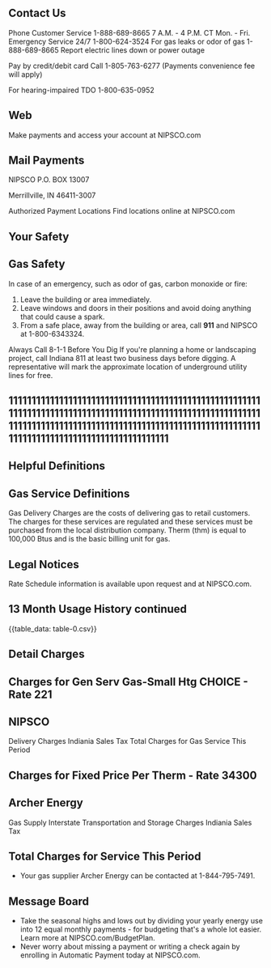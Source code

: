 ## Contact Us

Phone
Customer Service
1-888-689-8665
7 A.M. - 4 P.M. CT Mon. - Fri.
Emergency Service 24/7
1-800-624-3524
For gas leaks or odor of gas
1-888-689-8665
Report electric lines down or power outage

Pay by credit/debit card Call 1-805-763-6277 (Payments convenience fee will apply)

For hearing-impaired TDO
1-800-635-0952

## Web

Make payments and access your account at NIPSCO.com

## Mail Payments

NIPSCO
P.O. BOX 13007

Merrillville, IN 46411-3007

Authorized Payment Locations Find locations online at NIPSCO.com

## Your Safety

## Gas Safety

In case of an emergency, such as odor of gas, carbon monoxide or fire:

1. Leave the building or area immediately.
2. Leave windows and doors in their positions and avoid doing anything that could cause a spark.
3. From a safe place, away from the building or area, call $\mathbf{9 1 1}$ and NIPSCO at 1-800-6343324.

Always Call 8-1-1 Before You Dig
If you're planning a home or landscaping project, call Indiana 811 at least two business days before digging. A representative will mark the approximate location of underground utility lines for free.

## 11111111111111111111111111111111111111111111111111111111111111111111111111111111111111111111111111111111111111111111111111111111111111111111111111111111111111111111111111111111111111111111111111111111

## Helpful Definitions

## Gas Service Definitions

Gas Delivery Charges are the costs of delivering gas to retail customers. The charges for these services are regulated and these services must be purchased from the local distribution company.
Therm (thm) is equal to 100,000 Btus and is the basic billing unit for gas.

## Legal Notices

Rate Schedule information is available upon request and at NIPSCO.com.

## 13 Month Usage History continued

{{table_data: table-0.csv}}

## Detail Charges

## Charges for Gen Serv Gas-Small Htg CHOICE - Rate 221

## NIPSCO

Delivery Charges
Indiania Sales Tax
Total Charges for Gas Service This Period

## Charges for Fixed Price Per Therm - Rate 34300

## Archer Energy

Gas Supply
Interstate Transportation and Storage Charges
Indiania Sales Tax

## Total Charges for Service This Period

- Your gas supplier Archer Energy can be contacted at 1-844-795-7491.


## Message Board

- Take the seasonal highs and lows out by dividing your yearly energy use into 12 equal monthly payments - for budgeting that's a whole lot easier. Learn more at NIPSCO.com/BudgetPlan.
- Never worry about missing a payment or writing a check again by enrolling in Automatic Payment today at NIPSCO.com.
